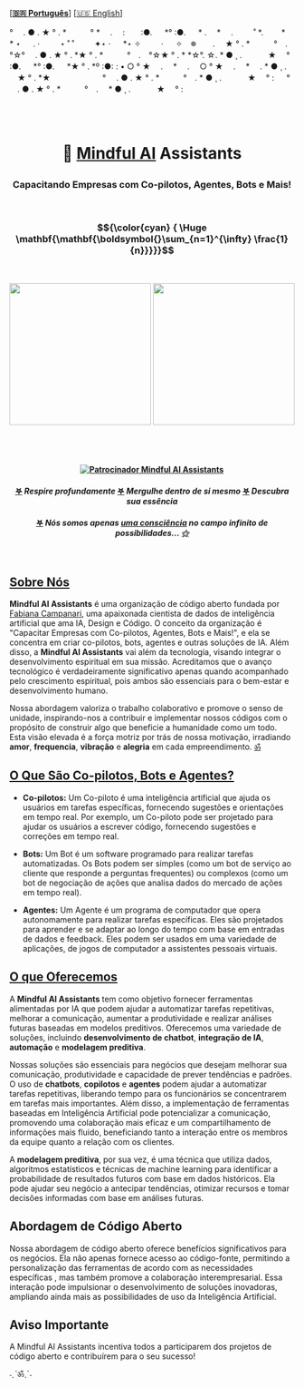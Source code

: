  \[**[🇧🇷 Português](README.pt_BR.md)**\] \[[🇺🇸 English](README.md)\]

 <!--  START HEADER  -->   
 ° 　. ● . ★ ° . *　　　° * 　.　 :　　:●. 　 *° :●. 　 *
.　 * 　.　 　 ˚ *.　　 *　　 * ⋆ 　 .
· 　　 ⋆ ˚ ˚ 　　 ✦⋆ · 　 *⋆ ✧　 　 · 　 ✧　✵　　. 　★ ° . *　　　°　.　°☆° 　. ● . ★ ° . *★ ° . *　　　°　.　°☆★ ° . * *☆°. ☆. * ● ¸ . 　　　★ 　° :●. 　 *° :●. 　 *★ ° . *º :●: :
• ○ ° ★　 .　 * 　.　 ○ ° ★　 .　 * 　. * ● ¸ . 　★ ° . *★　 　　　　　
° 　. ● . ★ ° . *　　　°　. * ● ¸ . 　　　★ 　° :
　 ° 　. ● . ★ ° . *　　　°　.　 * ● ¸ . 　　　★ 　° :
  
 <br><br> 

# <p align="center">   💭 [Mindful AI](https://github.com/user-attachments/assets/f1bda9f9-aaf3-4f56-a2be-6ddf70595499) Assistants
### <p align="center"> Capacitando Empresas com Co-pilotos, Agentes, Bots e Mais!

<br>

<!--  END HEADER  -->   

 <!-- Fórmulas Matemáticas Latex   -->     
 <!--
####  $${\color{cyan} \mathbf{\mathbf{\boldsymbol{}\sum_{n=1}^{\infty} \frac{1}{n}}}}$$ 

#### $${\color{Green} \mathbf{\mathbf{\boldsymbol{}\sum_{n=1}^{\infty} \frac{1}{n}}}}$$

$${\color{Cyan} \Huge \boldsymbol{\mathbf{{ \lim \infty }}}}$$

### $${\color{Blue} \boldsymbol{\mathbf{{ \lim \infty }}}}$$

### $${\color{Blue} {\mathbf{\mathbf{\boldsymbol{}\sum_{n=1}^{\infty} \frac{1}{n}}}}}$$

### $${\color{cyan} \mathbf{\mathbf{\boldsymbol{}\sum_{n=1}^{\infty} \frac{1}{n}}}}$$

### $${\color{Green} \Huge \mathbf{\mathbf{\boldsymbol{}\sum_{n=1}^{\infty} \frac{1}{n}}}}$$

$$|\psi\rangle = \alpha |0\rangle + \beta |1\rangle|$$

### $${\color{cyan}  \Huge \mathbf{\mathbf{\boldsymbol{}\sum_{n=1}^{\infty} \frac{1}{n}}}}$$

### $${\color{Cyan} \Huge \boldsymbol{\mathbf{\sum_{n=1}^{\infty} \frac{1}{n}}}}$$
 --> 

 <!-- ##### $${\color{green}  \Huge \mathbf{\mathbf{\boldsymbol{}\sum_{n=1}^{\infty} \frac{1}{n}}}}$$  --> 

 ### $${\color{cyan} {  \Huge \mathbf{\mathbf{\boldsymbol{}\sum_{n=1}^{\infty} \frac{1}{n}}}}}$$

 <br>

 <!-- <p align="center"><img src="https://github.com/MindfulAI-Copilots-Bots/.github/assets/113218619/7a520307-8c65-43f5-80ae-40bb86f09caf" width="250"/>  --> 


  <p align="center">
<img src="https://github.com/MindfulAI-Copilots-Bots/.github/assets/113218619/958d7a7f-134c-479f-885f-8324412b9648" width="250"/> <img src="https://github.com/MindfulAI-Copilots-Bots/.github/assets/113218619/15adb3ae-d325-4db2-a876-9103a7a7a3aa" width="250"/>

<br><br>

#### <p align="center"> [![Patrocinador Mindful AI Assistants](https://img.shields.io/badge/Sponsor-Mindful%20AI%20%20Assistants-brightgreen?logo=GitHub)](https://github.com/sponsors/Mindful-AI-Assistants)

#### <p align="center"> [𖤐]() *Respire profundamente*  [𖤐]() *Mergulhe dentro de si mesmo* [𖤐]() *Descubra sua essência*

#### <p align="center"> [𖤐]() *Nós somos apenas [uma consciência](https://github.com/MindfulAI-Copilots-Bots/.github/assets/113218619/8e1bbca0-4d50-4963-8bee-88af5bd6db2d) no campo infinito de possibilidades... [⚝]()*

 <br>

## [Sobre Nós]()

**Mindful AI Assistants** é uma organização de código aberto fundada por [Fabiana Campanari](https://github.com/FabianaCampanari), uma apaixonada cientista de dados de inteligência artificial que ama IA, Design e Código. O conceito da organização é "Capacitar Empresas com Co-pilotos, Agentes, Bots e Mais!",  e ela se concentra em criar co-pilotos, bots, agentes e outras soluções de IA. Além disso, a **Mindful AI Assistants** vai além da tecnologia, visando integrar o desenvolvimento espiritual em sua missão. Acreditamos que o avanço tecnológico é verdadeiramente significativo apenas quando acompanhado pelo crescimento espiritual, pois ambos são essenciais para o bem-estar e desenvolvimento humano. 

Nossa abordagem valoriza o trabalho colaborativo e promove o senso de unidade, inspirando-nos a contribuir e implementar nossos códigos com o propósito de construir algo que beneficie a humanidade como um todo. Esta visão elevada é a força motriz por trás de nossa motivação, irradiando **amor**, **frequencia**, **vibração** e **alegria** em cada empreendimento. [ॐ]() 

 ## [O Que São Co-pilotos, Bots e Agentes?]()

- **Co-pilotos:** Um Co-piloto é uma inteligência artificial que ajuda os usuários em tarefas específicas, fornecendo sugestões e orientações em tempo real. Por exemplo, um Co-piloto pode ser projetado para ajudar os usuários a escrever código, fornecendo sugestões e correções em tempo real.

- **Bots:** Um Bot é um software programado para realizar tarefas automatizadas.  Os Bots podem ser simples (como um bot de serviço ao cliente que responde a perguntas frequentes) ou complexos (como um bot de negociação de ações que analisa dados do mercado de ações em tempo real).

- **Agentes:** Um Agente é um programa de computador que opera autonomamente para realizar tarefas específicas. Eles são projetados para aprender e se adaptar ao longo do tempo com base em entradas de dados e feedback. Eles podem ser usados em uma variedade de aplicações, de jogos de computador a assistentes pessoais virtuais.

## [O que Oferecemos]()

A **Mindful AI Assistants** tem como objetivo fornecer ferramentas alimentadas por IA que podem ajudar a automatizar tarefas repetitivas, melhorar a comunicação, aumentar a produtividade e realizar análises futuras baseadas em modelos preditivos. Oferecemos uma variedade de soluções, incluindo **desenvolvimento de chatbot**, **integração de IA**, **automação** e **modelagem preditiva**.

Nossas soluções são essenciais para negócios que desejam melhorar sua comunicação, produtividade e capacidade de prever tendências e padrões. O uso de **chatbots**, **copilotos** e **agentes** podem ajudar a automatizar tarefas repetitivas, liberando tempo para os funcionários se concentrarem em tarefas mais importantes. Além disso, a implementação de ferramentas baseadas em Inteligência Artificial pode potencializar a comunicação, promovendo uma colaboração mais eficaz e um compartilhamento de informações mais fluido, beneficiando tanto a interação entre os membros da equipe quanto a relação com os clientes.

A  **modelagem preditiva**, por sua vez, é uma técnica que utiliza dados, algoritmos estatísticos e técnicas de machine learning para identificar a probabilidade de resultados futuros com base em dados históricos. Ela pode ajudar seu negócio a antecipar tendências, otimizar recursos e tomar decisões informadas com base em análises futuras.

  
## Abordagem de Código Aberto

Nossa abordagem de código aberto oferece benefícios significativos para os negócios. Ela não apenas fornece acesso ao código-fonte, permitindo a personalização das ferramentas de acordo com as necessidades específicas , mas também promove a colaboração interempresarial. Essa interação pode impulsionar o desenvolvimento de soluções inovadoras, ampliando ainda mais as possibilidades de uso da Inteligência Artificial.


## Aviso Importante

A Mindful AI Assistants incentiva todos a participarem dos projetos de código aberto e contribuírem para o seu sucesso!

<p align=“center” style=“font-size: 400px”> ˗ˏˋॐˎˊ˗ </p>
<br>







 

 <!-- ##### $${\color{Green} \Huge \mathbf{\mathbf{\boldsymbol{}\ lim \infty  }}}$$  --> 






















